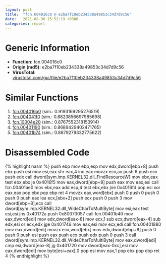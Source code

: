 ```yaml
---
layout: post
title:  "fcn.004016c0 @ e2ba7f10eb234338a49853c34d7d9c56"
date:   2021-08-30 15:52:19 +0300
categories: report
---
```


# Generic Information
- **Function:** fcn.004016c0
- **Origin (md5):** e2ba7f10eb234338a49853c34d7d9c56
- **VirusTotal:** [virustotal.com/gui/file/e2ba7f10eb234338a49853c34d7d9c56][virustotal_ref]



# Similar Functions

1. [fcn.004016a0][similar_1_ref] (sim.: 0.9193169295276519)
2. [fcn.004041f0][similar_2_ref] (sim.: 0.8823856697985698)
3. [fcn.10004e20][similar_3_ref] (sim.: 0.8767552318153914)
4. [fcn.00401190][similar_4_ref] (sim.: 0.8686429402471765)
5. [fcn.00401b74][similar_5_ref] (sim.: 0.8679279332775622)


# Disassembled Code

{% highlight nasm %}
push ebp
mov ebp,esp
mov edx,dword[ebp+8]
push ebx
push esi
mov esi,eax
shr eax,4
inc eax
movzx ecx,ax
push 6
push ecx
push edx
call dword[sym.imp.KERNEL32.dll_FindResourceW]
mov ebx,eax
test ebx,ebx
je 0x4016f5
mov eax,dword[ebp+8]
push eax
mov eax,esi
call fcn.00401ae0
mov ebx,eax
add esp,4
test ebx,ebx
jne 0x4016fd
pop esi
xor eax,eax
pop ebx
pop ebp
ret 4
movzx eax,word[ebx]
push 0
push 0
push 0
push 0
push eax
lea ecx,[ebx+2]
push ecx
push 0
push 3
mov dword[ebp+8],ecx
call dword[sym.imp.KERNEL32.dll_WideCharToMultiByte]
mov esi,eax
test esi,esi
jns 0x40172a
push 0x80070057
call fcn.00401b40
mov eax,dword[edi]
mov edx,dword[eax-8]
mov ecx,1
sub ecx,dword[eax-4]
sub edx,esi
or ecx,edx
jge 0x401746
mov eax,esi
mov ecx,edi
call fcn.00401880
mov eax,dword[edi]
movzx ecx,word[ebx]
mov edx,dword[ebp+8]
push 0
push 0
push esi
push eax
push ecx
push edx
push 0
push 3
call dword[sym.imp.KERNEL32.dll_WideCharToMultiByte]
mov eax,dword[edi]
cmp esi,dword[eax-8]
jg 0x401720
mov dword[eax-0xc],esi
mov eax,dword[edi]
mov byte[esi+eax],0
pop esi
mov eax,1
pop ebx
pop ebp
ret 4
{% endhighlight %}


[similar_1_ref]: /report/fcn.004016a0@7b00dd8f2abf54a73bfb09681334ff78
[similar_2_ref]: /report/fcn.004041f0@9c2b894b84f59672d8be2e984066f76f
[similar_3_ref]: /report/fcn.10004e20@4c3818fdf32d89a09257dbc9d3e142ea
[similar_4_ref]: /report/fcn.00401190@59aef7c08025d70f84c85db2092fc99e
[similar_5_ref]: /report/fcn.00401b74@73677cb40830e94fbfb5483ff33e40b9
[virustotal_ref]: https://www.virustotal.com/gui/file/e2ba7f10eb234338a49853c34d7d9c56